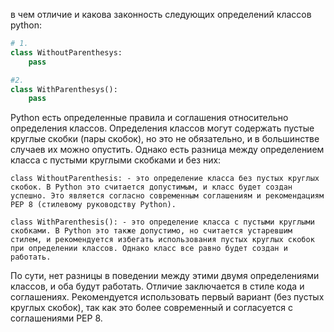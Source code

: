 в чем отличие и какова законность следующих определений классов python:
```python
# 1.
class WithoutParenthesys:
    pass

#2.
class WithParenthesys():
    pass
```
 Python есть определенные правила и соглашения относительно определения классов. Определения классов могут содержать пустые круглые скобки (пары скобок), но это не обязательно, и в большинстве случаев их можно опустить. Однако есть разница между определением класса с пустыми круглыми скобками и без них:

    class WithoutParenthesis: - это определение класса без пустых круглых скобок. В Python это считается допустимым, и класс будет создан успешно. Это является согласно современным соглашениям и рекомендациям PEP 8 (стилевому руководству Python).

    class WithParenthesis(): - это определение класса с пустыми круглыми скобками. В Python это также допустимо, но считается устаревшим стилем, и рекомендуется избегать использования пустых круглых скобок при определении классов. Однако класс все равно будет создан и работать.

По сути, нет разницы в поведении между этими двумя определениями классов, и оба будут работать. Отличие заключается в стиле кода и соглашениях. Рекомендуется использовать первый вариант (без пустых круглых скобок), так как это более современный и согласуется с соглашениями PEP 8.